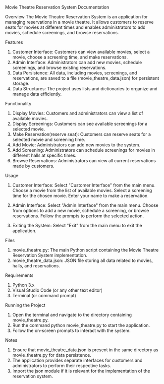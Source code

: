 Movie Theatre Reservation System Documentation

Overview
The Movie Theatre Reservation System is an application for managing reservations in a movie theatre. It allows customers to reserve seats for movies at different times and enables administrators
to add movies, schedule screenings, and browse reservations.

Features
1. Customer Interface: Customers can view available movies, select a movie, choose a screening time, and make reservations.
2. Admin Interface: Administrators can add new movies, schedule screenings, and browse existing reservations.
3. Data Persistence: All data, including movies, screenings, and reservations, are saved to a file (movie_theatre_data.json) for persistent storage.
4. Data Structures: The project uses lists and dictionaries to organize and manage data efficiently.

Functionality
1. Display Movies: Customers and administrators can view a list of available movies.
2. Display Screenings: Customers can see available screenings for a selected movie.
3. Make Reservation(reserve seat): Customers can reserve seats for a selected movie and screening time.
4. Add Movie: Administrators can add new movies to the system.
5. Add Screening: Administrators can schedule screenings for movies in different halls at specific times.
6. Browse Reservations: Administrators can view all current reservations made by customers.

Usage
1. Customer Interface:
  Select "Customer Interface" from the main menu.
  Choose a movie from the list of available movies.
  Select a screening time for the chosen movie.
  Enter your name to make a reservation.

2. Admin Interface:
  Select "Admin Interface" from the main menu.
  Choose from options to add a new movie, schedule a screening, or browse reservations.
  Follow the prompts to perform the selected action.

3. Exiting the System:
  Select "Exit" from the main menu to exit the application.

Files
1. movie_theatre.py: The main Python script containing the Movie Theatre Reservation System implementation.
2. movie_theatre_data.json: JSON file storing all data related to movies, halls, and reservations.

Requirements
1. Python 3.x
2. Visual Studio Code (or any other text editor)
3. Terminal (or command prompt)

Running the Project
1. Open the terminal and navigate to the directory containing movie_theatre.py.
2. Run the command python movie_theatre.py to start the application.
3. Follow the on-screen prompts to interact with the system.

Notes
1. Ensure that movie_theatre_data.json is present in the same directory as movie_theatre.py for data persistence.
2. The application provides separate interfaces for customers and administrators to perform their respective tasks.
3. Import the json module if it is relevant for the implementation of the reservation system.
